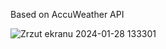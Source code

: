 Based on AccuWeather API

![Zrzut ekranu 2024-01-28 133301](https://github.com/seminenkovs/WeatherAppWPF/assets/72948081/8c807b27-9875-41fc-adda-6a6c54b2d529)

